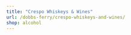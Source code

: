 ```yaml
---
title: "Crespo Whiskeys & Wines"
url: /dobbs-ferry/crespo-whiskeys-and-wines/
shop: alcohol
---
```


